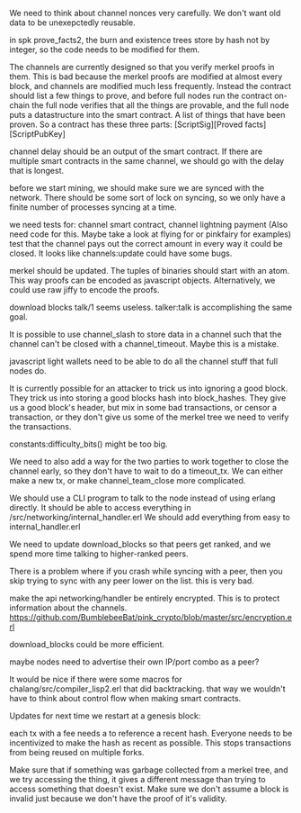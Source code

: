 We need to think about channel nonces very carefully.
We don't want old data to be unexepctedly reusable.


in spk prove_facts2, the burn and existence trees store by hash not by integer, so the code needs to be modified for them.


The channels are currently designed so that you verify merkel proofs in them. This is bad because the merkel proofs are modified at almost every block, and channels are modified much less frequently.
Instead the contract should list a few things to prove, and before full nodes run the contract on-chain the full node verifies that all the things are provable, and the full node puts a datastructure into the smart contract. A list of things that have been proven.
So a contract has these three parts:
[ScriptSig][Proved facts][ScriptPubKey]


channel delay should be an output of the smart contract.
If there are multiple smart contracts in the same channel, we should go with the delay that is longest.

before we start mining, we should make sure we are synced with the network.
There should be some sort of lock on syncing, so we only have a finite number of processes syncing at a time.

we need tests for:
channel smart contract,
channel lightning payment (Also need code for this. Maybe take a look at flying for or pinkfairy for examples)
test that the channel pays out the correct amount in every way it could be closed. It looks like channels:update could have some bugs.

merkel should be updated. The tuples of binaries should start with an atom. This way proofs can be encoded as javascript objects.
Alternatively, we could use raw jiffy to encode the proofs.


download blocks talk/1 seems useless. talker:talk is accomplishing the same goal.

It is possible to use channel_slash to store data in a channel such that the channel can't be closed with a channel_timeout.
Maybe this is a mistake.

javascript light wallets need to be able to do all the channel stuff that full nodes do.

It is currently possible for an attacker to trick us into ignoring a good block. They trick us into storing a good blocks hash into block_hashes. They give us a good block's header, but mix in some bad transactions, or censor a transaction, or they don't give us some of the merkel tree we need to verify the transactions.

constants:difficulty_bits() might be too big.


We need to also add a way for the two parties to work together to close the channel early, so they don't have to wait to do a timeout_tx. We can either make a new tx, or make channel_team_close more complicated.


We should use a CLI program to talk to the node instead of using erlang directly.
It should be able to access everything in /src/networking/internal_handler.erl
We should add everything from easy to internal_handler.erl

We need to update download_blocks so that peers get ranked, and we spend more time talking to higher-ranked peers.

There is a problem where if you crash while syncing with a peer, then you skip trying to sync with any peer lower on the list. this is very bad.

make the api networking/handler be entirely encrypted. This is to protect information about the channels. https://github.com/BumblebeeBat/pink_crypto/blob/master/src/encryption.erl

download_blocks could be more efficient.

maybe nodes need to advertise their own IP/port combo as a peer?

It would be nice if there were some macros for chalang/src/compiler_lisp2.erl that did backtracking. that way we wouldn't have to think about control flow when making smart contracts.


Updates for next time we restart at a genesis block:


each tx with a fee needs a to reference a recent hash. Everyone needs to be incentivized to make the hash as recent as possible. This stops transactions from being reused on multiple forks.


Make sure that if something was garbage collected from a merkel tree, and we try accessing the thing, it gives a different message than trying to access something that doesn't exist. Make sure we don't assume a block is invalid just because we don't have the proof of it's validity.

